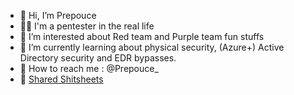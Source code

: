 - 👋 Hi, I’m Prepouce 
- 🥷🏻 I'm a pentester in the real life 
- 🥔 I’m interested about Red team and Purple team fun stuffs
- 🌱 I’m currently learning about physical security, (Azure+) Active Directory security and EDR bypasses.
- 🍠 How to reach me : @Prepouce_
- 🧰 [Shared Shitsheets](https://github.com/Prinegheuls/Pentest-shitsheets) 


